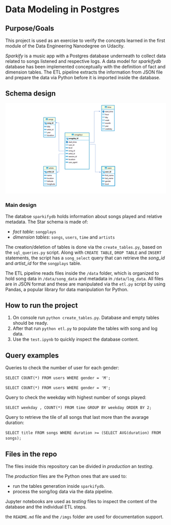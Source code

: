 # Data Modeling in Postgres

## Purpose/Goals

This project is used as an exercise to verify the concepts learned in the first module of the Data Engineering Nanodegree on Udacity.

*Sparkify* is a music app with a Postgres database underneath to collect data related to songs listened and respective logs.
A data model for *sparkifydb* database has been implemented conceptually with the definition of fact and dimension tables. The ETL pipeline extracts the information from JSON file and prepare the data via Python before it is imported inside the database.

## Schema design

![image info](./imgs/EDR.png)

### Main design

The databse `sparkifydb` holds information about songs played and relative metadata. The Star schema is made of:

 - *fact table*: `songplays`
 - *dimension tables*: `songs`, `users`, `time` and `artists`
 
The creation/deletion of tables is done via the `create_tables.py`, based on the `sql_queries.py` script.
Along with `CREATE TABLE`, `DROP TABLE` and `INSERT` statements, the script has a `song_select` query that can retrieve the *song_id* and *artist_id* for the `songplays` table.

The ETL pipeline reads files inside the `/data` folder, which is organized to hold song data in `/data/song_data` and metadata in `/data/log_data`.
All files are in JSON format and these are manipulated via the `etl.py` script by using Pandas, a popular library for data manipulation for Python.

## How to run the project

1. On console run `python create_tables.py`. Database and empty tables should be ready.
2. After that run `python etl.py` to populate the tables with song and log data.
3. Use the `test.ipynb` to quickly inspect the database content.

## Query examples

Queries to check the number of user for each gender:

`SELECT COUNT(*) FROM users WHERE gender = 'M';`

`SELECT COUNT(*) FROM users WHERE gender = 'M';`

Query to check the weekday with highest number of songs played:

`SELECT weekday , COUNT(*) FROM time GROUP BY weekday ORDER BY 2;`

Query to retrieve the tile of all songs that last more than the avarage duration:

`SELECT title FROM songs WHERE duration >= (SELECT AVG(duration) FROM songs);`

## Files in the repo

The files inside this repository can be divided in *production* an *testing*.

The *production* files are the Python ones that are used to:

- run the tables generation inside `sparkifydb`.
- process the song/log data via the data pipeline.

Jupyter notebooks are used as *testing* files to inspect the content of the database and the individual ETL steps.

the `README.md` file and the `/imgs` folder are used for documentation support.
